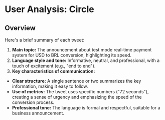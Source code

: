 # User Analysis: Circle

## Overview

Here's a brief summary of each tweet:

1. **Main topic:** The announcement about test mode real-time payment system for USD to BRL conversion, highlighting its speed.
2. **Language style and tone:** Informative, neutral, and professional, with a touch of excitement (e.g., "end to end").
3. **Key characteristics of communication:**
* **Clear structure:** A single sentence or two summarizes the key information, making it easy to follow.
* **Use of metrics:** The tweet uses specific numbers ("72 seconds"), creating a sense of urgency and emphasizing the speed of the conversion process.
* **Professional tone:** The language is formal and respectful, suitable for a business announcement.